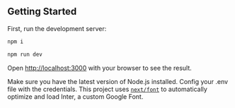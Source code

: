 ## Getting Started

First, run the development server:

```bash
npm i

```

```bash
npm run dev

```

Open [http://localhost:3000](http://localhost:3000) with your browser to see the result.

Make sure you have the latest version of Node.js installed.
Config your .env file with the credentials.
This project uses [`next/font`](https://nextjs.org/docs/basic-features/font-optimization) to automatically optimize and load Inter, a custom Google Font.
